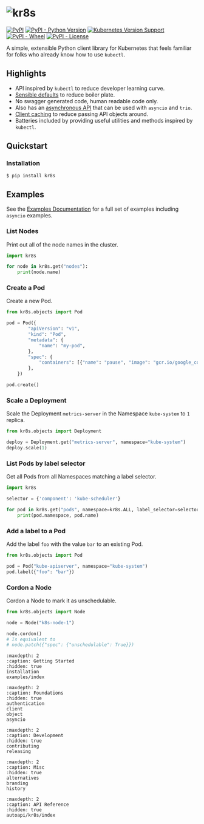 # <img alt="kr8s" title="kr8s" src="_static/branding/text-trimmed.png" style="max-height: 100px" />

[![PyPI](https://img.shields.io/pypi/v/kr8s)](https://pypi.org/project/kr8s/)
[![PyPI - Python Version](https://img.shields.io/pypi/pyversions/kr8s)](https://pypi.org/project/kr8s/)
[![Kubernetes Version Support](https://img.shields.io/badge/Kubernetes%20support-1.25%7C1.26%7C1.27%7C1.28-blue)](https://docs.kr8s.org/en/latest/installation.html#supported-kubernetes-versions)
[![PyPI - Wheel](https://img.shields.io/pypi/wheel/kr8s)](https://pypi.org/project/kr8s/)
[![PyPI - License](https://img.shields.io/pypi/l/kr8s)](https://pypi.org/project/kr8s/)

A simple, extensible Python client library for Kubernetes that feels familiar for folks who already know how to use `kubectl`.

## Highlights

- API inspired by `kubectl` to reduce developer learning curve.
- [Sensible defaults](https://docs.kr8s.org/en/latest/authentication.html) to reduce boiler plate.
- No swagger generated code, human readable code only.
- Also has an [asynchronous API](https://docs.kr8s.org/en/latest/asyncio.html) that can be used with `asyncio` and `trio`.
- [Client caching](https://docs.kr8s.org/en/latest/client.html#client-caching) to reduce passing API objects around.
- Batteries included by providing useful utilities and methods inspired by `kubectl`.

## Quickstart

### Installation

```console
$ pip install kr8s
```

## Examples

See the [Examples Documentation](https://docs.kr8s.org/en/latest/examples) for a full set of examples including `asyncio` examples.

### List Nodes

Print out all of the node names in the cluster.

```python
import kr8s

for node in kr8s.get("nodes"):
    print(node.name)
```

### Create a Pod

Create a new Pod.

```python
from kr8s.objects import Pod

pod = Pod({
        "apiVersion": "v1",
        "kind": "Pod",
        "metadata": {
            "name": "my-pod",
        },
        "spec": {
            "containers": [{"name": "pause", "image": "gcr.io/google_containers/pause",}]
        },
    })

pod.create()
```

### Scale a Deployment

Scale the Deployment `metrics-server` in the Namespace `kube-system` to `1` replica.

```python
from kr8s.objects import Deployment

deploy = Deployment.get("metrics-server", namespace="kube-system")
deploy.scale(1)
```

### List Pods by label selector

Get all Pods from all Namespaces matching a label selector.

```python
import kr8s

selector = {'component': 'kube-scheduler'}

for pod in kr8s.get("pods", namespace=kr8s.ALL, label_selector=selector):
    print(pod.namespace, pod.name)
```

### Add a label to a Pod

Add the label `foo` with the value `bar` to an existing Pod.

```python
from kr8s.objects import Pod

pod = Pod("kube-apiserver", namespace="kube-system")
pod.label({"foo": "bar"})
```

### Cordon a Node

Cordon a Node to mark it as unschedulable.

```python
from kr8s.objects import Node

node = Node("k8s-node-1")

node.cordon()
# Is equivalent to
# node.patch({"spec": {"unschedulable": True}})
```

```{toctree}
:maxdepth: 2
:caption: Getting Started
:hidden: true
installation
examples/index
```

```{toctree}
:maxdepth: 2
:caption: Foundations
:hidden: true
authentication
client
object
asyncio
```

```{toctree}
:maxdepth: 2
:caption: Development
:hidden: true
contributing
releasing
```

```{toctree}
:maxdepth: 2
:caption: Misc
:hidden: true
alternatives
branding
history
```


```{toctree}
:maxdepth: 2
:caption: API Reference
:hidden: true
autoapi/kr8s/index
```

